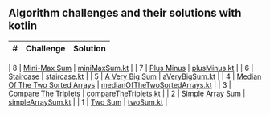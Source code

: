 ## Algorithm challenges and their solutions with kotlin

|  #  | Challenge                                                                                                                           | Solution                                                                                      |
| :-: | ----------------------------------------------------------------------------------------------------------------------------------- | ----------------------------------------------------------------------------------------------|

|  8  | [Mini-Max Sum](https://www.hackerrank.com/challenges/mini-max-sum/problem?isFullScreen=true)                                        | [miniMaxSum.kt](solutions/miniMaxSum.kt)                                                      |
|  7  | [Plus Minus](https://www.hackerrank.com/challenges/plus-minus/problem?isFullScreen=true)                                            | [plusMinus.kt](solutions/plusMinus.kt)                                                        |
|  6  | [Staircase](https://www.hackerrank.com/challenges/staircase/problem?isFullScreen=true)                                              | [staircase.kt](solutions/staircase.kt)                                                        |
|  5  | [A Very Big Sum](https://www.hackerrank.com/challenges/a-very-big-sum/problem?isFullScreen=true)                                    | [aVeryBigSum.kt](solutions/aVeryBigSum.kt)                                                    |
|  4  | [Median Of The Two Sorted Arrays](https://leetcode.com/problems/median-of-two-sorted-arrays/)                                       | [medianOfTheTwoSortedArrays.kt](solutions/medianOfTheTwoSortedArrays.kt)                      |
|  3  | [Compare The Triplets](https://www.hackerrank.com/challenges/compare-the-triplets/problem?isFullScreen=true)                        | [compareTheTriplets.kt](solutions/compareTheTriplets.kt)                                      |
|  2  | [Simple Array Sum](https://www.hackerrank.com/challenges/simple-array-sum/problem?isFullScreen=true)                                | [simpleArraySum.kt](solutions/simpleArraySum.kt)                                              |
|  1  | [Two Sum](https://leetcode.com/problems/two-sum/description/)                                                                       | [twoSum.kt](solutions/twoSum.kt)                                                              |
